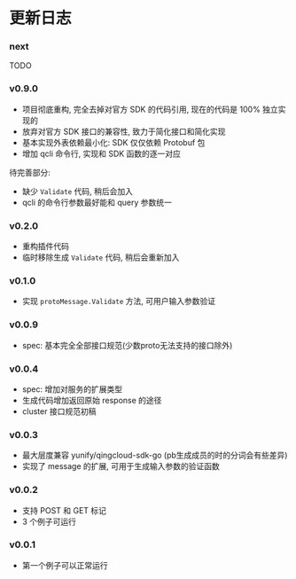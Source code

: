 # 更新日志

### next

TODO

### v0.9.0

- 项目彻底重构, 完全去掉对官方 SDK 的代码引用, 现在的代码是 100% 独立实现的
- 放弃对官方 SDK 接口的兼容性, 致力于简化接口和简化实现
- 基本实现外表依赖最小化: SDK 仅仅依赖 Protobuf 包
- 增加 qcli 命令行, 实现和 SDK 函数的逐一对应

待完善部分:

- 缺少 `Validate` 代码, 稍后会加入
- qcli 的命令行参数最好能和 query 参数统一

### v0.2.0

- 重构插件代码
- 临时移除生成 `Validate` 代码, 稍后会重新加入

### v0.1.0

- 实现 `protoMessage.Validate` 方法, 可用户输入参数验证

### v0.0.9

- spec: 基本完全全部接口规范(少数proto无法支持的接口除外)

### v0.0.4

- spec: 增加对服务的扩展类型
- 生成代码增加返回原始 response 的途径
- cluster 接口规范初稿

### v0.0.3

- 最大层度兼容 yunify/qingcloud-sdk-go (pb生成成员的时的分词会有些差异)
- 实现了 message 的扩展, 可用于生成输入参数的验证函数

### v0.0.2

- 支持 POST 和 GET 标记
- 3 个例子可运行

### v0.0.1

- 第一个例子可以正常运行
